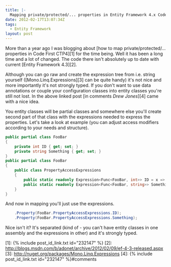 ```yaml
---
title: |-
  Mapping private/protected/... properties in Entity Framework 4.x Code First
date: 2012-02-17T13:07:34Z
tags:
  - Entity Framework
layout: post
---
```

More than a year ago I was blogging about [how to map private/protected/... properties in Code First CTP4][1] for the time being. Well it has been a long time and a lot of changed. The code there isn't absolutely up to date with current [Entity Framework 4.3][2].

Although you can go raw and create the expression tree from i.e. string yourself ([Mono.Linq.Expressions][3] can be quite handy) it's not nice and more importantly it's not strongly typed. If you don't want to use data annotations or couple your configuration classes into entity classes you're still not lost. In the above linked post [in comments _Drew Jones_][4] came with a nice idea.

You entity classes will be partial classes and somewhere else you'll create second part of that class with the expressions needed to express the properties. Let's take a look at example (you can adjust access modifiers according to your needs and structure).

```csharp
public partial class FooBar
{
	private int ID { get; set; }
	private string Something { get; set; }
}
public partial class FooBar
{
	public class PropertyAccessExpressions
	{
		public static readonly Expression<Func<FooBar, int>> ID = x => x.ID;
		public static readonly Expression<Func<FooBar, string>> Something = x => x.Something;
	}
}
```

And now in mapping you'll just use the expressions.

```csharp
	.Property(FooBar.PropertyAccessExpressions.ID);
	.Property(FooBar.PropertyAccessExpressions.Something);
```

Nice isn't it? It's separated (kind of - you can't have entity classes in one assembly and the expressions in other) and it's strongly typed.

[1]: {% include post_id_link.txt id="232147" %}
[2]: http://blogs.msdn.com/b/adonet/archive/2012/02/09/ef-4-3-released.aspx
[3]: http://nuget.org/packages/Mono.Linq.Expressions
[4]: {% include post_id_link.txt id="232147" %}#comments